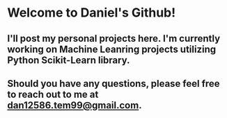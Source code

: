 # Welcome to Daniel's Github!
## I'll post my personal projects here. I'm currently working on Machine Leanring projects utilizing Python Scikit-Learn library.
## Should you have any questions, please feel free to reach out to me at dan12586.tem99@gmail.com.
